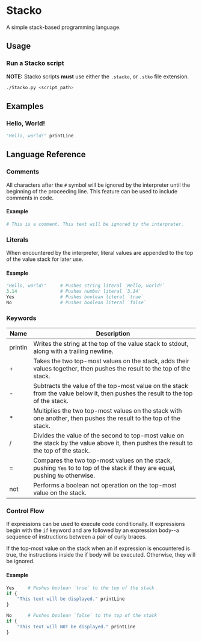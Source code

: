 # Stacko

A simple stack-based programming language.

## Usage

### Run a Stacko script

**NOTE:** Stacko scripts **must** use either the `.stacko`, or `.stko` file extension.

```bash
./Stacko.py <script_path>
```

## Examples

### Hello, World!

```py
"Hello, world!" printLine
```

## Language Reference

### Comments

All characters after the `#` symbol will be ignored by the interpreter until the beginning of the
proceeding line. This feature can be used to include comments in code.

#### Example
```py
# This is a comment. This text will be ignored by the interpreter.
```

### Literals

When encountered by the interpreter, literal values are appended to the top of the value stack for
later use.

#### Example

```py
"Hello, world!"     # Pushes string literal `Hello, world!`
3.14                # Pushes number literal `3.14`
Yes                 # Pushes boolean literal `true`
No                  # Pushes boolean literal `false`
```

### Keywords

|   Name   |   Description   |
|----------|-----------------|
| println  | Writes the string at the top of the value stack to stdout, along with a trailing newline. |
|    +     | Takes the two top-most values on the stack, adds their values together, then pushes the result to the top of the stack. |
|    -     | Subtracts the value of the top-most value on the stack from the value below it, then pushes the result to the top of the stack. |
|    *     | Multiplies the two top-most values on the stack with one another, then pushes the result to the top of the stack. |
|    /     | Divides the value of the second to top-most value on the stack by the value above it, then pushes the result to the top of the stack. |
|    =     | Compares the two top-most values on the stack, pushing `Yes` to to top of the stack if they are equal, pushing `No` otherwise. |
|   not    | Performs a boolean not operation on the top-most value on the stack. |

### Control Flow

If expressions can be used to execute code conditionally. If expressions begin with the `if` keyword
and are followed by an expression body--a sequence of instructions between a pair of curly braces.

If the top-most value on the stack when an if expression is encountered is true, the instructions
inside the if body will be executed. Otherwise, they will be ignored.

#### Example

```py
Yes     # Pushes boolean `true` to the top of the stack
if {
    "This text will be displayed." printLine
}

No      # Pushes boolean `false` to the top of the stack
if {
    "This text will NOT be displayed." printLine
}
```
